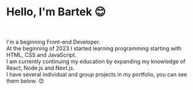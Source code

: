 <h1>
Hello, I'm Bartek 😊
</h1>
</br></br>
I'm a beginning Front-end Developer. </br>
At the beginning of 2023 I started learning programming starting with HTML, CSS and JavaScript. </br>
I am currently continuing my education by expanding my knowledge of React, Node.js and Next.js. </br>
I have several individual and group projects in my portfolio, you can see them below. 😊</br>
</br>
